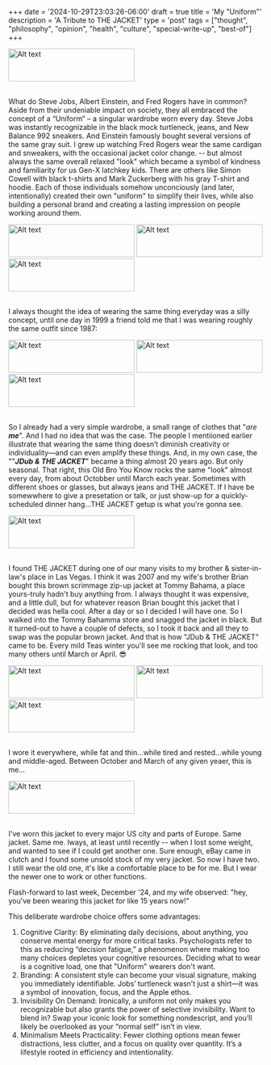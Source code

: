 +++
date = '2024-10-29T23:03:26-06:00'
draft = true
title = 'My &quot;Uniform&quot;'
description = 'A Tribute to THE JACKET'
type = 'post'
tags = ["thought", "philosophy", "opinion", "health", "culture", "special-write-up", "best-of"]
+++


<div>
  <img src="https://julianwest.me/Blog/posts/BrownJacket\FirstJacketPic.jpeg" alt="Alt text" width="250" height="65">
</div><br />

What do Steve Jobs, Albert Einstein, and Fred Rogers have in common? Aside from their undeniable impact on society, they all embraced the concept of a “Uniform” – a singular wardrobe worn every day. Steve Jobs was instantly recognizable in the black mock turtleneck, jeans, and New Balance 992 sneakers. And Einstein famously bought several versions of the same gray suit.  I grew up watching Fred Rogers wear the same cardigan and snweakers, with the occasional jacket color change. -- but almost always the same overall relaxed "look" which became a symbol of kindness and familiarity for us Gen-X latchkey kids.  There are others like Simon Cowell with black t-shirts and Mark Zuckerberg with his gray T-shirt and hoodie.  Each of those individuals somehow unconciously (and later, intentionally) created their own "uniform" to simplify their lives, while also building a personal brand and creating a lasting impression on people working around them. <br />

<div>
  <img src="https://julianwest.me/Blog/posts/BrownJacket\FirstJacketPic.jpeg" alt="Alt text" width="250" height="65">
    <img src="https://julianwest.me/Blog/posts/BrownJacket\FirstJacketPic.jpeg" alt="Alt text" width="250" height="65">
      <img src="https://julianwest.me/Blog/posts/BrownJacket\FirstJacketPic.jpeg" alt="Alt text" width="250" height="65">
</div><br />


I always thought the idea of wearing the same thing everyday was a silly concept, until one day in 1999 a friend told me that I was wearing roughly the same outfit since 1987: <br />

<div>
  <img src="https://julianwest.me/Blog/posts/BrownJacket\FirstJacketPic.jpeg" alt="Alt text" width="250" height="65">
    <img src="https://julianwest.me/Blog/posts/BrownJacket\FirstJacketPic.jpeg" alt="Alt text" width="250" height="65">
      <img src="https://julianwest.me/Blog/posts/BrownJacket\FirstJacketPic.jpeg" alt="Alt text" width="250" height="65">
</div><br />


So I already had a very simple wardrobe, a small range of clothes that "*are* ***me***". And I had no idea that was the case.  The people I mentiioned earlier illustrate that wearing the same thing doesn’t diminish creativity or individuality—and can even amplify these things.  And, in my own case, the ""***JDub & THE JACKET***" became a thing almost 20 years ago. But only seasonal. That right, this Old Bro You Know rocks the same "look" almost every day, from about Octobber until March each year. Sometimes with different shoes or glasses, but always jeans and THE JACKET.  If I have be somewwhere to give a presetation or talk, or just show-up for a quickly-scheduled dinner hang...THE JACKET getup is what you're gonna see.<br />

<div>
  <img src="https://julianwest.me/Blog/posts/BrownJacket\FirstJacketPic.jpeg" alt="Alt text" width="250" height="65">
</div><br />

I found THE JACKET during one of our many visits to my brother & sister-in-law's place in Las Vegas. I think it was 2007 and my wife's brother Brian bought this brown scrimmage zip-up jacket at Tommy Bahama, a place yours-truly hadn't buy anything from. I always thought it was expensive, and a little dull, but for whatever reason Brian bought this jacket that I decided was hella cool.  After a day or so I decided I will have one.  So I walked into the Tommy Bahamma store and snagged the jacket in black.  But it turned-out to have a couple of defects, so I took it back and all they to swap was the popular brown jacket.  And that is how "JDub & THE JACKET" came to be.  Every mild Teas winter you'll see me rocking that look, and too many others until March or April. 😎 <br />

<div>
  <img src="https://julianwest.me/Blog/posts/BrownJacket\FirstJacketPic.jpeg" alt="Alt text" width="250" height="65">
    <img src="https://julianwest.me/Blog/posts/BrownJacket\FirstJacketPic.jpeg" alt="Alt text" width="250" height="65">
      <img src="https://julianwest.me/Blog/posts/BrownJacket\FirstJacketPic.jpeg" alt="Alt text" width="250" height="65">
</div><br />

I wore it everywhere, while fat and thin...while tired and rested...while young and middle-aged. Between October and March of any given yeaer, this is me... 

<div>
  <img src="https://julianwest.me/Blog/posts/BrownJacket\FirstJacketPic.jpeg" alt="Alt text" width="250" height="65">
</div><br />


I've worn this jacket to every major US city and parts of Europe.  Same jacket.  Same me.   lways, at least until recently -- when I lost some weight, and wanted to see if I could get another one.   Sure enough, eBay came in clutch and I found some unsold stock of my very jacket.  So now I have two.  I still wear the old one, it's like a comfortable place to be for me.  But I wear the newer one to work or other functions.   

Flash-forward to last week, December '24, and my wife observed: "hey, you've been wearing this jacket for like 15 years now!"

This deliberate wardrobe choice offers some advantages: <br />
1.	Cognitive Clarity: By eliminating daily decisions, about anything, you conserve mental energy for more critical tasks. Psychologists refer to this as reducing “decision fatigue,” a phenomenon where making too many choices depletes your cognitive resources.  Deciding what to wear is a cognitive load, one that "Uniform" wearers don't want.
2.	Branding: A consistent style can become your visual signature, making you immediately identifiable. Jobs’ turtleneck wasn’t just a shirt—it was a symbol of innovation, focus, and the Apple ethos.
3.	Invisibility On Demand: Ironically, a uniform not only makes you recognizable but also grants the power of selective invisibility. Want to blend in? Swap your iconic look for something nondescript, and you’ll likely be overlooked as your “normal self” isn’t in view.
4.	Minimalism Meets Practicality: Fewer clothing options mean fewer distractions, less clutter, and a focus on quality over quantity. It’s a lifestyle rooted in efficiency and intentionality.